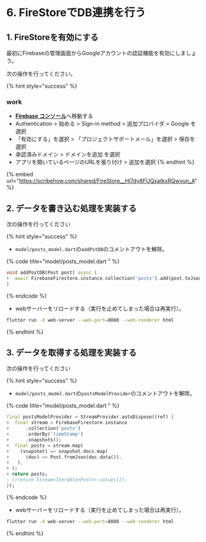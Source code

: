 # 6. FireStoreでDB連携を行う

## 1. FireStoreを有効にする

最初にFirebaseの管理画面からGoogleアカウントの認証機能を有効にしましょう。

次の操作を行ってください。

{% hint style="success" %}
### work

* [**Firebase コンソール**](https://console.firebase.google.com)へ移動する
* Authentication > 始める > Sign-in method > 追加プロバイダ > Google を選択
* 「有効にする」を選択 > 「プロジェクトサポートメール」を選択 > 保存を選択
* 承認済みドメイン > ドメインを追加 を選択
* アプリを開いているページのURLを張り付け > 追加を選択
{% endhint %}

{% embed url="https://scribehow.com/shared/FireStore__HI7dy8FUQxatkxRQwvun_A" %}

## 2. データを書き込む処理を実装する

次の操作を行ってください

{% hint style="success" %}
* `model/posts_model.dart`の`addPstDB`のコメントアウトを解除。

{% code title="model/posts_model.dart " %}
```dart
void addPostDB(Post post) async {
+  await FirebaseFirestore.instance.collection('posts').add(post.toJson());
}
```
{% endcode %}

* webサーバーをリロードする（実行を止めてしまった場合は再実行）。

```bash
flutter run -d web-server --web-port=8080 --web-renderer html
```
{% endhint %}

## &#x20;3. データを取得する処理を実装する



次の操作を行ってください

{% hint style="success" %}
* `model/posts_model.dart`の`postsModelProvider`のコメントアウトを解除。

{% code title="model/posts_model.dart " %}
```dart
final postsModelProvider = StreamProvider.autoDispose((ref) {
+  final stream = FirebaseFirestore.instance
+      .collection('posts')
+      .orderBy('timeStamp')
+      .snapshots();
+  final posts = stream.map(
+    (snapshot) => snapshot.docs.map(
+      (doc) => Post.fromJson(doc.data()),
+   ),
+ );
+ return posts;
- //return Stream<Iterable<Post>>.value([]);
});

```
{% endcode %}

* webサーバーをリロードする（実行を止めてしまった場合は再実行）。

```bash
flutter run -d web-server --web-port=8080 --web-renderer html
```
{% endhint %}

